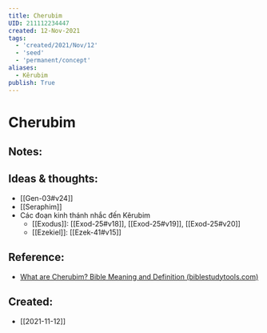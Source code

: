 ```yaml
---
title: Cherubim
UID: 211112234447
created: 12-Nov-2021
tags:
  - 'created/2021/Nov/12'
  - 'seed'
  - 'permanent/concept'
aliases:
  - Kêrubim
publish: True
---
```

# Cherubim

## Notes:


## Ideas & thoughts:
- [[Gen-03#v24]]
- [[Seraphim]]
- Các đoạn kinh thánh nhắc đến Kêrubim
	- [[Exodus]]: [[Exod-25#v18]], [[Exod-25#v19]], [[Exod-25#v20]]
	- [[Ezekiel]]: [[Ezek-41#v15]]

## Reference:
- [What are Cherubim? Bible Meaning and Definition (biblestudytools.com)](https://www.biblestudytools.com/dictionary/cherubim-1/)
## Created:
- [[2021-11-12]]
